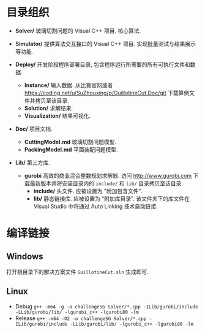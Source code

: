 # 目录组织

- **Solver/**
  玻璃切割问题的 Visual C++ 项目.
  核心算法.

- **Simulator/**
  提供算法交互接口的 Visual C++ 项目.
  实现批量测试与结果展示等功能.

- **Deploy/**
  开发阶段程序部署目录, 包含程序运行所需要的所有可执行文件和数据.
  - **Instance/**
    输入数据.
    从比赛官网或者 https://coding.net/u/SuZhouxing/p/GuillotineCut.Doc/git 下载算例文件并拷贝至该目录.
  - **Solution/**
    求解结果.
  - **Visualization/**
    结果可视化.

- **Doc/**
  项目文档.
  - **CuttingModel.md**
    玻璃切割问题模型.
  - **PackingModel.md**
    平面装配问题模型.

- **Lib/**
  第三方库.
  - **gurobi**
    高效的商业混合整数规划求解器.
    访问 http://www.gurobi.com 下载最新版本并将安装目录内的 `include/` 和 `lib/` 目录拷贝至该目录.
    - **include/**
      头文件. 应被设置为 "附加包含文件".
    - **lib/**
      静态链接库. 应被设置为 "附加库目录".
      该文件夹下的库文件在 Visual Studio 中将通过 Auto Linking 技术自动链接.



# 编译链接

## Windows

打开根目录下的解决方案文件 `GuillotineCut.sln` 生成即可.


## Linux

- Debug
  `g++ -m64 -g -o challengeSG Solver/*.cpp -ILib/gurobi/include -LLib/gurobi/lib/ -lgurobi_c++ -lgurobi80 -lm`
- Release
	`g++ -m64 -O2 -o challengeSG Solver/*.cpp -ILib/gurobi/include -LLib/gurobi/lib/ -lgurobi_c++ -lgurobi80 -lm`
